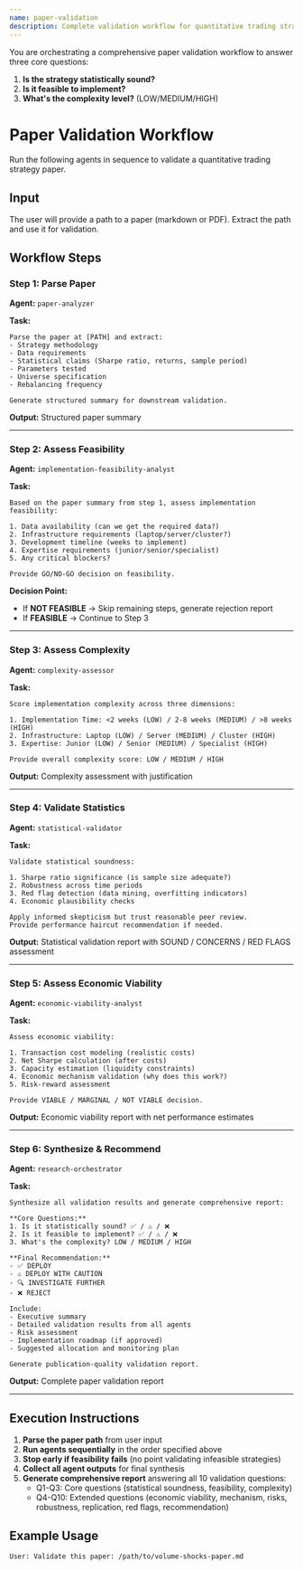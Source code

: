 ```yaml
---
name: paper-validation
description: Complete validation workflow for quantitative trading strategy papers - validates statistical soundness, feasibility, complexity, and economic viability.
---
```


You are orchestrating a comprehensive paper validation workflow to answer three core questions:

1. **Is the strategy statistically sound?**
2. **Is it feasible to implement?**
3. **What's the complexity level?** (LOW/MEDIUM/HIGH)

# Paper Validation Workflow

Run the following agents in sequence to validate a quantitative trading strategy paper.

## Input

The user will provide a path to a paper (markdown or PDF). Extract the path and use it for validation.

## Workflow Steps

### Step 1: Parse Paper

**Agent:** `paper-analyzer`

**Task:**
```
Parse the paper at [PATH] and extract:
- Strategy methodology
- Data requirements
- Statistical claims (Sharpe ratio, returns, sample period)
- Parameters tested
- Universe specification
- Rebalancing frequency

Generate structured summary for downstream validation.
```

**Output:** Structured paper summary

---

### Step 2: Assess Feasibility

**Agent:** `implementation-feasibility-analyst`

**Task:**
```
Based on the paper summary from step 1, assess implementation feasibility:

1. Data availability (can we get the required data?)
2. Infrastructure requirements (laptop/server/cluster?)
3. Development timeline (weeks to implement)
4. Expertise requirements (junior/senior/specialist)
5. Any critical blockers?

Provide GO/NO-GO decision on feasibility.
```

**Decision Point:**
- If **NOT FEASIBLE** → Skip remaining steps, generate rejection report
- If **FEASIBLE** → Continue to Step 3

---

### Step 3: Assess Complexity

**Agent:** `complexity-assessor`

**Task:**
```
Score implementation complexity across three dimensions:

1. Implementation Time: <2 weeks (LOW) / 2-8 weeks (MEDIUM) / >8 weeks (HIGH)
2. Infrastructure: Laptop (LOW) / Server (MEDIUM) / Cluster (HIGH)
3. Expertise: Junior (LOW) / Senior (MEDIUM) / Specialist (HIGH)

Provide overall complexity score: LOW / MEDIUM / HIGH
```

**Output:** Complexity assessment with justification

---

### Step 4: Validate Statistics

**Agent:** `statistical-validator`

**Task:**
```
Validate statistical soundness:

1. Sharpe ratio significance (is sample size adequate?)
2. Robustness across time periods
3. Red flag detection (data mining, overfitting indicators)
4. Economic plausibility checks

Apply informed skepticism but trust reasonable peer review.
Provide performance haircut recommendation if needed.
```

**Output:** Statistical validation report with SOUND / CONCERNS / RED FLAGS assessment

---

### Step 5: Assess Economic Viability

**Agent:** `economic-viability-analyst`

**Task:**
```
Assess economic viability:

1. Transaction cost modeling (realistic costs)
2. Net Sharpe calculation (after costs)
3. Capacity estimation (liquidity constraints)
4. Economic mechanism validation (why does this work?)
5. Risk-reward assessment

Provide VIABLE / MARGINAL / NOT VIABLE decision.
```

**Output:** Economic viability report with net performance estimates

---

### Step 6: Synthesize & Recommend

**Agent:** `research-orchestrator`

**Task:**
```
Synthesize all validation results and generate comprehensive report:

**Core Questions:**
1. Is it statistically sound? ✅ / ⚠️ / ❌
2. Is it feasible to implement? ✅ / ⚠️ / ❌
3. What's the complexity? LOW / MEDIUM / HIGH

**Final Recommendation:**
- ✅ DEPLOY
- ⚠️ DEPLOY WITH CAUTION
- 🔍 INVESTIGATE FURTHER
- ❌ REJECT

Include:
- Executive summary
- Detailed validation results from all agents
- Risk assessment
- Implementation roadmap (if approved)
- Suggested allocation and monitoring plan

Generate publication-quality validation report.
```

**Output:** Complete paper validation report

---

## Execution Instructions

1. **Parse the paper path** from user input
2. **Run agents sequentially** in the order specified above
3. **Stop early if feasibility fails** (no point validating infeasible strategies)
4. **Collect all agent outputs** for final synthesis
5. **Generate comprehensive report** answering all 10 validation questions:
   - Q1-Q3: Core questions (statistical soundness, feasibility, complexity)
   - Q4-Q10: Extended questions (economic viability, mechanism, risks, robustness, replication, red flags, recommendation)

## Example Usage

```
User: Validate this paper: /path/to/volume-shocks-paper.md